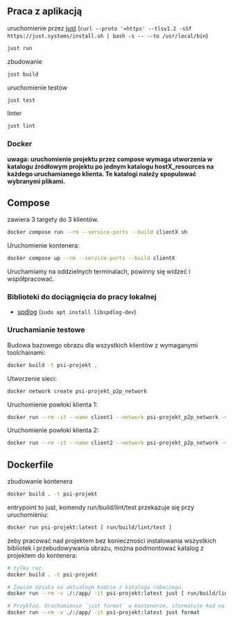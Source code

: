 ## Praca z aplikacją

uruchomienie przez [just](https://github.com/casey/just) (`curl --proto '=https' --tlsv1.2 -sSf https://just.systems/install.sh | bash -s -- --to /usr/local/bin`)

```bash
just run
```

zbudowanie

```bash
just build
```

uruchomienie testów

```bash
just test
```

linter

```bash
just lint
```

### Docker

**uwaga: uruchomienie projektu przez compose wymaga utworzenia w katalogu źródłowym projektu po jednym katalogu hostX_resources na każdego
uruchamianego klienta. Te katalogi należy spopulować wybranymi plikami.**

## Compose

zawiera 3 targety do 3 klientów.

```bash
docker compose run --rm --service-ports --build clientX sh
```

Uruchomienie kontenera:

```bash
docker compose up --rm --service-ports --build clientX
```

Uruchamiamy na oddzielnych terminalach, powinny się widzeć i współpracować.

### Biblioteki do dociągnięcia do pracy lokalnej

* [spdlog](https://github.com/gabime/spdlog) (`sudo apt install libspdlog-dev`)

### Uruchamianie testowe

Budowa bazowego obrazu dla wszystkich klientów z wymaganymi toolchainami:

```bash
docker build -t psi-projekt .
```

Utworzenie sieci:

```bash
docker network create psi-projekt_p2p_network
```

Uruchomienie powłoki klienta 1:

```bash
docker run --rm -it --name client1 --network psi-projekt_p2p_network -v ./:/app/ psi-projekt bash
```

Uruchomienie powłoki klienta 2:

```bash
docker run --rm -it --name client2 --network psi-projekt_p2p_network -v ./:/app/ psi-projekt bash
```

## Dockerfile

zbudowanie kontenera

```bash
docker build . -t psi-projekt
```

entrypoint to just, komendy run/build/lint/test przekazuje się przy uruchomieniu:

```bash
docker run psi-projekt:latest [ run/build/lint/test ]
```

żeby pracować nad projektem bez konieczności instalowania wszystkich bibliotek i przebudowywania obrazu, można podmontować katalog z projektem do kontenera:

```bash
# tylko raz.
docker build . -t psi-projekt

# Zawsze działa na aktualnym kodzie z katalogu roboczego.
docker run --rm -v ./:/app/ -it psi-projekt:latest just [ run/build/lint/test ]

# Przykład. Uruchomienie `just format` w kontenerze, sformatuje kod na lokalnej maszynie. Bez konieczności instalowania narzędzi.
docker run --rm -v ./:/app/ -it psi-projekt:latest just format
```
